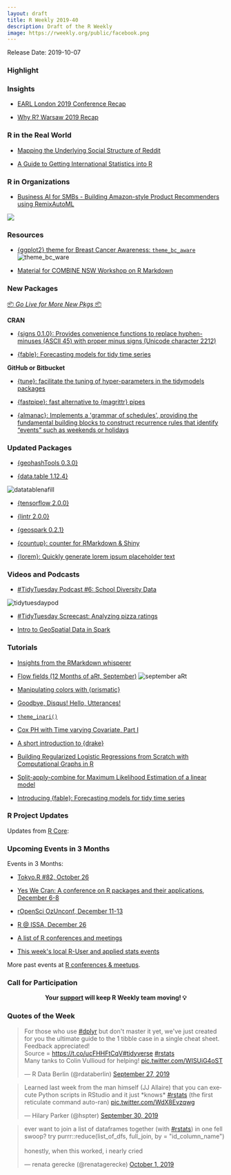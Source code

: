 ```yaml
---
layout: draft
title: R Weekly 2019-40
description: Draft of the R Weekly
image: https://rweekly.org/public/facebook.png
---
```


Release Date: 2019-10-07

###  Highlight



### Insights

+ [EARL London 2019 Conference Recap](https://appsilon.com/earl-london-2019-conference-recap/)

+ [Why R? Warsaw 2019 Recap](https://appsilon.com/why-r-warsaw-2019-recap/)


### R in the Real World

+ [Mapping the Underlying Social Structure of Reddit](https://datadiarist.github.io/post/mapping-the-underlying-social-structure-of-reddit/)

+ [A Guide to Getting International Statistics into R](https://erikgahner.dk/2019/a-guide-to-getting-international-statistics-into-r/)


###  R in Organizations

+ [Business AI for SMBs - Building Amazon-style Product Recommenders using RemixAutoML](https://www.remixinstitute.com/blog/business-ai-for-small-to-medium-sized-businesses-with-remixautoml)

![](https://i2.wp.com/www.remixinstitute.com/wp-content/uploads/technology-companies-rd-expenditures-2017-remix-institute.png?w=1536&ssl=1)

###  Resources

+ [{ggplot2} theme for Breast Cancer Awareness: `theme_bc_aware`](https://github.com/louisahsmith/theme_bc_aware)
![theme_bc_ware](https://raw.githubusercontent.com/rweekly/image/master/2019-10-07/breastcancertheme.png)

+ [Material for COMBINE NSW Workshop on R Markdown](https://github.com/emitanaka/combine2019)

###  New Packages

<p class="added-hostname"><a href="https://rweekly.org/live" target="_blank" class="externalLink">📦 <i>Go Live for More New Pkgs</i> 📦</a></p>

**CRAN**

+ [{signs 0.1.0}: Provides convenience functions to replace hyphen-minuses (ASCII 45) with proper minus signs (Unicode character 2212)](https://cran.r-project.org/package=signs)

+ [{fable}: Forecasting models for tidy time series](https://cran.r-project.org/package=fable)

**GitHub or Bitbucket**

+ [{tune}: facilitate the tuning of hyper-parameters in the tidymodels packages](https://github.com/tidymodels/tune)

+ [{fastpipe}: fast alternative to {magrittr} pipes](https://github.com/moodymudskipper/fastpipe)

+ [{almanac}: Implements a 'grammar of schedules', providing the fundamental building blocks to construct recurrence rules that identify “events” such as weekends or holidays](https://github.com/DavisVaughan/almanac)

### Updated Packages

+ [{geohashTools 0.3.0}](https://github.com/MichaelChirico/geohashTools)

+ [{data.table 1.12.4}](https://cran.r-project.org/package=data.table)

![datatablenafill](https://raw.githubusercontent.com/rweekly/image/master/2019-10-07/datatablenafill.png)

+ [{tensorflow 2.0.0}](https://cran.r-project.org/package=tensorflow)

+ [{lintr 2.0.0}](https://www.jimhester.com/post/lintr-2-0-0/)

+ [{geospark 0.2.1}](https://cran.r-project.org/package=geospark)

+ [{countup}: counter for RMarkdown & Shiny](https://github.com/JohnCoene/countup)

+ [{lorem}: Quickly generate lorem ipsum placeholder text](https://github.com/gadenbuie/lorem)

###  Videos and Podcasts

+ [#TidyTuesday Podcast #6: School Diversity Data](https://www.tidytuesday.com/6)

![tidytuesdaypod](https://raw.githubusercontent.com/rweekly/image/master/2019-10-07/tidytuespod.png)

+ [#TidyTuesday Screecast: Analyzing pizza ratings](https://www.youtube.com/watch?v=Mkac8DHScps)

+ [Intro to GeoSpatial Data in Spark](https://www.youtube.com/watch?v=qgCAqL6uKRA)

###  Tutorials

+ [Insights from the RMarkdown whisperer](http://jenrichmond.rbind.io/post/insights-from-the-markdown-whisperer/)

+ [Flow fields (12 Months of aRt, September)](https://www.williamrchase.com/post/flow-fields-12-months-of-art-september/)
![september aRt](https://raw.githubusercontent.com/rweekly/image/master/2019-10-07/septArt.png)

+ [Manipulating colors with {prismatic}](https://www.hvitfeldt.me/blog/manipulating-colors-with-prismatic/)

+ [Goodbye, Disqus! Hello, Utterances!](https://masalmon.eu/2019/10/02/disqus/)

+ [`theme_inari()`](http://lenkiefer.com/2019/09/23/theme-inari/)

+ [Cox PH with Time varying Covariate, Part I](https://www.leynu.com/post/2019-09-28-surv-time-varying/)

+ [A short introduction to {drake}](https://data.nozav.org/post/2019-a-short-introduction-to-drake/)

+ [Building Regularized Logistic Regressions from Scratch with Computational Graphs in R](https://nanx.me/blog/post/cgraph-logreg/)

+ [Split-apply-combine for Maximum Likelihood Estimation of a linear model](https://www.brodrigues.co/blog/2019-10-05-parallel_maxlik/)

+ [Introducing {fable}: Forecasting models for tidy time series](https://blog.mitchelloharawild.com/blog/fable/)

<!--<div class="post-more-begin></div><div class="post-more-end"></div>-->

###  R Project Updates

Updates from [R Core](http://developer.r-project.org/blosxom.cgi/R-devel/NEWS):


###  Upcoming Events in 3 Months

Events in 3 Months:

+ [Tokyo.R #82, October 26](https://tokyor.connpass.com/)

+ [Yes We Cran: A conference on R packages and their applications, December 6-8](https://www.thinksisu.org/event/yeswecran/)

+ [rOpenSci OzUnconf, December 11-13](https://ozunconf19.ropensci.org/) 

+ [R @ ISSA, December 26](https://r-iisa2019.rbind.io/)

+ [A list of R conferences and meetings](https://jumpingrivers.github.io/meetingsR/events.html)

+ [This week's local R-User and applied stats events](https://community.rstudio.com/c/irl)


More past events at [R conferences & meetups](https://conf.rweekly.org).

###  Call for Participation


<p class="hide-support added-hostname support-rweekly" style="text-align: center;font-weight: bold;">Your <a class="non-visited externalLink" href="https://www.patreon.com/rweekly" onclick="pas(this)">support</a> will keep R Weekly team moving! 💡</p>

###  Quotes of the Week

<blockquote class="twitter-tweet"><p lang="en" dir="ltr">For those who use <a href="https://twitter.com/hashtag/dplyr?src=hash&amp;ref_src=twsrc%5Etfw">#dplyr</a> but don&#39;t master it yet, we&#39;ve just created for you the ultimate guide to the 1 tibble case in a single cheat sheet. Feedback appreciated!<br>Source = <a href="https://t.co/ucFHHFtCqV">https://t.co/ucFHHFtCqV</a><a href="https://twitter.com/hashtag/tidyverse?src=hash&amp;ref_src=twsrc%5Etfw">#tidyverse</a> <a href="https://twitter.com/hashtag/rstats?src=hash&amp;ref_src=twsrc%5Etfw">#rstats</a><br>Many tanks to Colin Vullioud for helping! <a href="https://t.co/WISUiG4oST">pic.twitter.com/WISUiG4oST</a></p>&mdash; R Data Berlin (@rdataberlin) <a href="https://twitter.com/rdataberlin/status/1177640285477703680?ref_src=twsrc%5Etfw">September 27, 2019</a></blockquote> <script async src="https://platform.twitter.com/widgets.js" charset="utf-8"></script> 

<blockquote class="twitter-tweet"><p lang="en" dir="ltr">Learned last week from the man himself (JJ Allaire) that you can execute Python scripts in RStudio and it just *knows* <a href="https://twitter.com/hashtag/rstats?src=hash&amp;ref_src=twsrc%5Etfw">#rstats</a> (the first reticulate command auto-ran) <a href="https://t.co/WdX8Evzqwg">pic.twitter.com/WdX8Evzqwg</a></p>&mdash; Hilary Parker (@hspter) <a href="https://twitter.com/hspter/status/1178799955999281152?ref_src=twsrc%5Etfw">September 30, 2019</a></blockquote> <script async src="https://platform.twitter.com/widgets.js" charset="utf-8"></script> 

<blockquote class="twitter-tweet"><p lang="en" dir="ltr">ever want to join a list of dataframes together (with <a href="https://twitter.com/hashtag/rstats?src=hash&amp;ref_src=twsrc%5Etfw">#rstats</a>) in one fell swoop? try purrr::reduce(list_of_dfs, full_join, by = &quot;id_column_name&quot;)<br><br>honestly, when this worked, i nearly cried</p>&mdash; renata gerecke (@renatagerecke) <a href="https://twitter.com/renatagerecke/status/1179161290662653958?ref_src=twsrc%5Etfw">October 1, 2019</a></blockquote> <script async src="https://platform.twitter.com/widgets.js" charset="utf-8"></script> 
